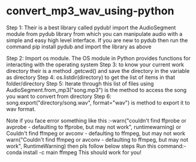 # convert_mp3_wav_using-python
Step 1: Their is a best library called pydub! import the AudioSegment module from pydub library from which you can manipulate audio with a simple and easy high level interface.
If you are new to pydub then run the command pip install pydub and import the library as above 

Step 2: Import os module. The OS module in Python provides functions for interacting with the operating system
Step 3: to know your current work directory their is a method .getcwd() and save the directory in the variable as directory
Step 4: os.listdir(directory) to get the list of items in that folder/directory 
Step 5: Iterate through this list of files using AudioSegment.from_mp3("song.mp3") is the method to access the song you want to convert from directory
Step 6: song.export("directory/song.wav", format="wav") is method to export it to wav format.

Note if you face error something like this :-warn("couldn't find ffprobe or avprobe - defaulting to ffprobe, but may not work", runtimewarning)  or Couldn't find ffmpeg or avconv - defaulting to ffmpeg, but may not work warn("Couldn't find ffmpeg or avconv - defaulting to ffmpeg, but may not work", RuntimeWarning) then pls follow below steps
Run this command:- conda install -c main ffmpeg 
This should work for you! 
